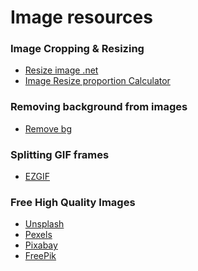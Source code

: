 # Image resources

### Image Cropping & Resizing

* [Resize image .net]
* [Image Resize proportion Calculator]

### Removing background from images

* [Remove bg]

### Splitting GIF frames

* [EZGIF]

### Free High Quality Images

* [Unsplash]
* [Pexels]
* [Pixabay]
* [FreePik]


[Resize image .net]: https://resizeimage.net/
[Remove bg]: https://www.remove.bg/
[EZGIF]: https://ezgif.com/split
[Unsplash]: https://unsplash.com/
[Pexels]: https://www.pexels.com/
[Pixabay]: https://pixabay.com/
[FreePik]: https://www.freepik.com/popular-photos
[Image Resize proportion Calculator]: https://scriptygoddess.com/resources/proportioncalc.htm
